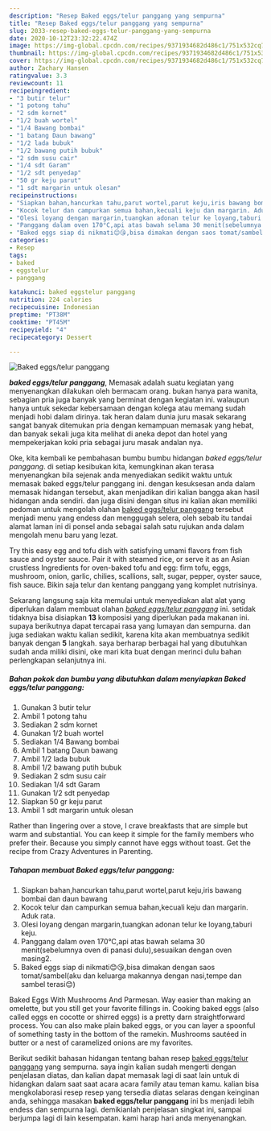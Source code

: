 ```yaml
---
description: "Resep Baked eggs/telur panggang yang sempurna"
title: "Resep Baked eggs/telur panggang yang sempurna"
slug: 2033-resep-baked-eggs-telur-panggang-yang-sempurna
date: 2020-10-12T23:32:22.474Z
image: https://img-global.cpcdn.com/recipes/9371934682d486c1/751x532cq70/baked-eggstelur-panggang-foto-resep-utama.jpg
thumbnail: https://img-global.cpcdn.com/recipes/9371934682d486c1/751x532cq70/baked-eggstelur-panggang-foto-resep-utama.jpg
cover: https://img-global.cpcdn.com/recipes/9371934682d486c1/751x532cq70/baked-eggstelur-panggang-foto-resep-utama.jpg
author: Zachary Hansen
ratingvalue: 3.3
reviewcount: 11
recipeingredient:
- "3 butir telur"
- "1 potong tahu"
- "2 sdm kornet"
- "1/2 buah wortel"
- "1/4 Bawang bombai"
- "1 batang Daun bawang"
- "1/2 lada bubuk"
- "1/2 bawang putih bubuk"
- "2 sdm susu cair"
- "1/4 sdt Garam"
- "1/2 sdt penyedap"
- "50 gr keju parut"
- "1 sdt margarin untuk olesan"
recipeinstructions:
- "Siapkan bahan,hancurkan tahu,parut wortel,parut keju,iris bawang bombai dan daun bawang"
- "Kocok telur dan campurkan semua bahan,kecuali keju dan margarin. Aduk rata."
- "Olesi loyang dengan margarin,tuangkan adonan telur ke loyang,taburi keju."
- "Panggang dalam oven 170°C,api atas bawah selama 30 menit(sebelumnya oven di panasi dulu),sesuaikan dengan oven masing2."
- "Baked eggs siap di nikmati😊😘,bisa dimakan dengan saos tomat/sambel(aku dan keluarga makannya dengan nasi,tempe dan sambel terasi😊)"
categories:
- Resep
tags:
- baked
- eggstelur
- panggang

katakunci: baked eggstelur panggang 
nutrition: 224 calories
recipecuisine: Indonesian
preptime: "PT38M"
cooktime: "PT45M"
recipeyield: "4"
recipecategory: Dessert

---
```



![Baked eggs/telur panggang](https://img-global.cpcdn.com/recipes/9371934682d486c1/751x532cq70/baked-eggstelur-panggang-foto-resep-utama.jpg)

<b><i>baked eggs/telur panggang</i></b>, Memasak adalah suatu kegiatan yang menyenangkan dilakukan oleh bermacam orang. bukan hanya para wanita, sebagian pria juga banyak yang berminat dengan kegiatan ini. walaupun hanya untuk sekedar kebersamaan dengan kolega atau memang sudah menjadi hobi dalam dirinya. tak heran dalam dunia juru masak sekarang sangat banyak ditemukan pria dengan kemampuan memasak yang hebat, dan banyak sekali juga kita melihat di aneka depot dan hotel yang mempekerjakan koki pria sebagai juru masak andalan nya.

Oke, kita kembali ke pembahasan bumbu bumbu hidangan <i>baked eggs/telur panggang</i>. di setiap kesibukan kita, kemungkinan akan terasa menyenangkan bila sejenak anda menyediakan sedikit waktu untuk memasak baked eggs/telur panggang ini. dengan kesuksesan anda dalam memasak hidangan tersebut, akan menjadikan diri kalian bangga akan hasil hidangan anda sendiri. dan juga disini dengan situs ini kalian akan memiliki pedoman untuk mengolah olahan <u>baked eggs/telur panggang</u> tersebut menjadi menu yang endess dan menggugah selera, oleh sebab itu tandai alamat laman ini di ponsel anda sebagai salah satu rujukan anda dalam mengolah menu baru yang lezat.

Try this easy egg and tofu dish with satisfying umami flavors from fish sauce and oyster sauce. Pair it with steamed rice, or serve it as an Asian crustless Ingredients for oven-baked tofu and egg: firm tofu, eggs, mushroom, onion, garlic, chilies, scallions, salt, sugar, pepper, oyster sauce, fish sauce. Bikin saja telur dan kentang panggang yang komplet nutrisinya.


Sekarang langsung saja kita memulai untuk menyediakan alat alat yang diperlukan dalam membuat olahan <u><i>baked eggs/telur panggang</i></u> ini. setidak tidaknya bisa disiapkan <b>13</b> komposisi yang diperlukan pada makanan ini. supaya berikutnya dapat tercapai rasa yang lumayan dan sempurna. dan juga sediakan waktu kalian sedikit, karena kita akan membuatnya sedikit banyak dengan <b>5</b> langkah. saya berharap berbagai hal yang dibutuhkan sudah anda miliki disini, oke mari kita buat dengan merinci dulu bahan perlengkapan selanjutnya ini.

<!--inarticleads1-->

##### Bahan pokok dan bumbu yang dibutuhkan dalam menyiapkan Baked eggs/telur panggang:

1. Gunakan 3 butir telur
1. Ambil 1 potong tahu
1. Sediakan 2 sdm kornet
1. Gunakan 1/2 buah wortel
1. Sediakan 1/4 Bawang bombai
1. Ambil 1 batang Daun bawang
1. Ambil 1/2 lada bubuk
1. Ambil 1/2 bawang putih bubuk
1. Sediakan 2 sdm susu cair
1. Sediakan 1/4 sdt Garam
1. Gunakan 1/2 sdt penyedap
1. Siapkan 50 gr keju parut
1. Ambil 1 sdt margarin untuk olesan


Rather than lingering over a stove, I crave breakfasts that are simple but warm and substantial. You can keep it simple for the family members who prefer their. Because you simply cannot have eggs without toast. Get the recipe from Crazy Adventures in Parenting. 

<!--inarticleads2-->

##### Tahapan membuat Baked eggs/telur panggang:

1. Siapkan bahan,hancurkan tahu,parut wortel,parut keju,iris bawang bombai dan daun bawang
1. Kocok telur dan campurkan semua bahan,kecuali keju dan margarin. Aduk rata.
1. Olesi loyang dengan margarin,tuangkan adonan telur ke loyang,taburi keju.
1. Panggang dalam oven 170°C,api atas bawah selama 30 menit(sebelumnya oven di panasi dulu),sesuaikan dengan oven masing2.
1. Baked eggs siap di nikmati😊😘,bisa dimakan dengan saos tomat/sambel(aku dan keluarga makannya dengan nasi,tempe dan sambel terasi😊)


Baked Eggs With Mushrooms And Parmesan. Way easier than making an omelette, but you still get your favorite fillings in. Cooking baked eggs (also called eggs en cocotte or shirred eggs) is a pretty darn straightforward process. You can also make plain baked eggs, or you can layer a spoonful of something tasty in the bottom of the ramekin. Mushrooms sautéed in butter or a nest of caramelized onions are my favorites. 

Berikut sedikit bahasan hidangan tentang bahan resep <u>baked eggs/telur panggang</u> yang sempurna. saya ingin kalian sudah mengerti dengan penjelasan diatas, dan kalian dapat memasak lagi di saat lain untuk di hidangkan dalam saat saat acara acara family atau teman kamu. kalian bisa mengkolaborasi resep resep yang tersedia diatas selaras dengan keinginan anda, sehingga masakan <b>baked eggs/telur panggang</b> ini bs menjadi lebih endess dan sempurna lagi. demikianlah penjelasan singkat ini, sampai berjumpa lagi di lain kesempatan. kami harap hari anda menyenangkan.
